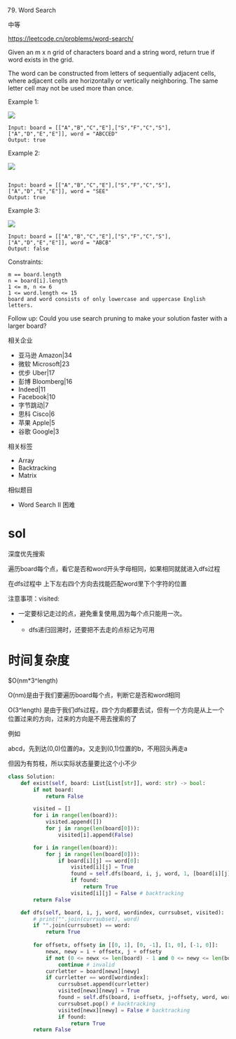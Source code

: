 79. Word Search

中等

https://leetcode.cn/problems/word-search/


Given an m x n grid of characters board and a string word, return true if word exists in the grid.

The word can be constructed from letters of sequentially adjacent cells, where adjacent cells are horizontally or vertically neighboring. The same letter cell may not be used more than once.

 
Example 1:

![](https://assets.leetcode.com/uploads/2020/11/04/word2.jpg)

```
Input: board = [["A","B","C","E"],["S","F","C","S"],["A","D","E","E"]], word = "ABCCED"
Output: true
```




Example 2:

![](https://assets.leetcode.com/uploads/2020/11/04/word-1.jpg)

```

Input: board = [["A","B","C","E"],["S","F","C","S"],["A","D","E","E"]], word = "SEE"
Output: true
```



Example 3:

![](https://assets.leetcode.com/uploads/2020/10/15/word3.jpg)

```
Input: board = [["A","B","C","E"],["S","F","C","S"],["A","D","E","E"]], word = "ABCB"
Output: false
``` 

Constraints:
```
m == board.length
n = board[i].length
1 <= m, n <= 6
1 <= word.length <= 15
board and word consists of only lowercase and uppercase English letters.
```
 

Follow up: Could you use search pruning to make your solution faster with a larger board?


相关企业

- 亚马逊 Amazon|34
- 微软 Microsoft|23
- 优步 Uber|17
- 彭博 Bloomberg|16
- Indeed|11
- Facebook|10
- 字节跳动|7
- 思科 Cisco|6
- 苹果 Apple|5
- 谷歌 Google|3

相关标签
- Array
- Backtracking
- Matrix

相似题目
- Word Search II
困难

# sol

深度优先搜索

遍历board每个点，看它是否和word开头字母相同，如果相同就就进入dfs过程


在dfs过程中 上下左右四个方向去找能匹配word里下个字符的位置


注意事项：visited: 
- 一定要标记走过的点，避免重复使用,因为每个点只能用一次。 
- - dfs递归回溯时，还要把不去走的点标记为可用

# 时间复杂度
$O(nm*3^length) 

O(nm)是由于我们要遍历board每个点，判断它是否和word相同

O(3^length)
是由于我们dfs过程，四个方向都要去试，但有一个方向是从上一个位置过来的方向，过来的方向是不用去搜索的了

例如

abcd，先到达(0,0)位置的a，又走到(0,1)位置的b，不用回头再走a

但因为有剪枝，所以实际状态量要比这个小不少

```py
class Solution:
    def exist(self, board: List[List[str]], word: str) -> bool:
        if not board:
            return False

        visited = []
        for i in range(len(board)):
            visited.append([])
            for j in range(len(board[0])):
                visited[i].append(False)

        for i in range(len(board)):
            for j in range(len(board[0])):
                if board[i][j] == word[0]:
                    visited[i][j] = True 
                    found = self.dfs(board, i, j, word, 1, [board[i][j]], visited)
                    if found:
                        return True
                    visited[i][j] = False # backtracking
        return False

    def dfs(self, board, i, j, word, wordindex, currsubset, visited):
        # print("".join(currsubset), word)
        if "".join(currsubset) == word:
            return True 
        
        for offsetx, offsety in [[0, 1], [0, -1], [1, 0], [-1, 0]]:
            newx, newy = i + offsetx, j + offsety
            if not (0 <= newx <= len(board) - 1 and 0 <= newy <= len(board[0]) - 1) or visited[newx][newy]:
                continue # invalid
            currletter = board[newx][newy]
            if currletter == word[wordindex]:
                currsubset.append(currletter)
                visited[newx][newy] = True
                found = self.dfs(board, i+offsetx, j+offsety, word, wordindex+1, currsubset, visited)
                currsubset.pop() # backtracking
                visited[newx][newy] = False # backtracking
                if found: 
                    return True
        return False
                
```